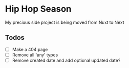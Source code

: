 # Hip Hop Season

My precious side project is being moved from Nuxt to Next

## Todos

- [ ] Make a 404 page
- [ ] Remove all 'any' types
- [ ] Remove created date and add optional updated date?

